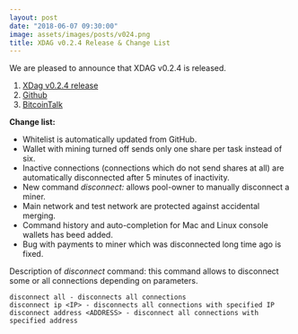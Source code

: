 ```yaml
---
layout: post
date: "2018-06-07 09:30:00"
image: assets/images/posts/v024.png
title: XDAG v0.2.4 Release & Change List
---
```


We are pleased to announce that XDAG v0.2.4 is released.

1. [XDag v0.2.4 release](https://github.com/XDagger/xdag/releases/tag/0.2.4)
2. [Github](https://github.com/XDagger/xdag)
3. [BitcoinTalk](https://bitcointalk.org/index.php?topic=2552368.msg39533714#msg39533714)

**Change list:**
- Whitelist is automatically updated from GitHub.
- Wallet with mining turned off sends only one share per task instead of six.
- Inactive connections (connections which do not send shares at all) are automatically disconnected after 5 minutes of inactivity.
- New command *disconnect:* allows pool-owner to manually disconnect a miner.
- Main network and test network are protected against accidental merging.
- Command history and auto-completion for Mac and Linux console wallets has beed added.
- Bug with payments to miner which was disconnected long time ago is fixed.

Description of *disconnect* command: this command allows to disconnect some or all connections depending on parameters.
~~~
disconnect all - disconnects all connections
disconnect ip <IP> - disconnects all connections with specified IP
disconnect address <ADDRESS> - disconnect all connections with specified address
~~~